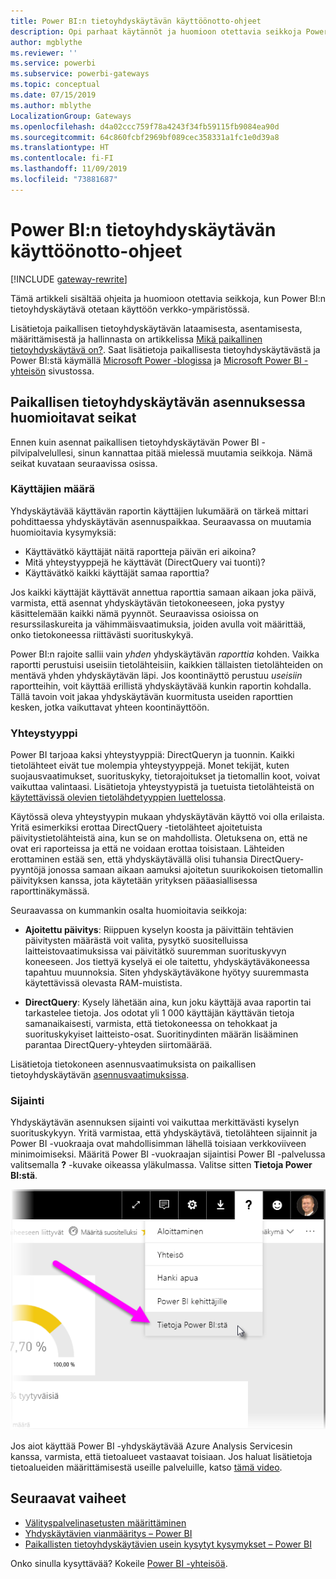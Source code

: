 ```yaml
---
title: Power BI:n tietoyhdyskäytävän käyttöönotto-ohjeet
description: Opi parhaat käytännöt ja huomioon otettavia seikkoja Power BI:n tietoyhdyskäytävän käyttöönotosta.
author: mgblythe
ms.reviewer: ''
ms.service: powerbi
ms.subservice: powerbi-gateways
ms.topic: conceptual
ms.date: 07/15/2019
ms.author: mblythe
LocalizationGroup: Gateways
ms.openlocfilehash: d4a02ccc759f78a4243f34fb59115fb9084ea90d
ms.sourcegitcommit: 64c860fcbf2969bf089cec358331a1fc1e0d39a8
ms.translationtype: HT
ms.contentlocale: fi-FI
ms.lasthandoff: 11/09/2019
ms.locfileid: "73881687"
---
```

# <a name="guidance-for-deploying-a-data-gateway-for-power-bi"></a>Power BI:n tietoyhdyskäytävän käyttöönotto-ohjeet

[!INCLUDE [gateway-rewrite](includes/gateway-rewrite.md)]

Tämä artikkeli sisältää ohjeita ja huomioon otettavia seikkoja, kun Power BI:n tietoyhdyskäytävä otetaan käyttöön verkko-ympäristössä.

Lisätietoja paikallisen tietoyhdyskäytävän lataamisesta, asentamisesta, määrittämisestä ja hallinnasta on artikkelissa [Mikä paikallinen tietoyhdyskäytävä on?](/data-integration/gateway/service-gateway-onprem). Saat lisätietoja paikallisesta tietoyhdyskäytävästä ja Power BI:stä käymällä [Microsoft Power -blogissa](https://powerbi.microsoft.com/blog/) ja [Microsoft Power BI -yhteisön](https://community.powerbi.com/) sivustossa.

## <a name="installation-considerations-for-the-on-premises-data-gateway"></a>Paikallisen tietoyhdyskäytävän asennuksessa huomioitavat seikat

Ennen kuin asennat paikallisen tietoyhdyskäytävän Power BI -pilvipalvelullesi, sinun kannattaa pitää mielessä muutamia seikkoja. Nämä seikat kuvataan seuraavissa osissa.

### <a name="number-of-users"></a>Käyttäjien määrä

Yhdyskäytävää käyttävän raportin käyttäjien lukumäärä on tärkeä mittari pohdittaessa yhdyskäytävän asennuspaikkaa. Seuraavassa on muutamia huomioitavia kysymyksiä:

* Käyttävätkö käyttäjät näitä raportteja päivän eri aikoina?
* Mitä yhteystyyppejä he käyttävät (DirectQuery vai tuonti)?
* Käyttävätkö kaikki käyttäjät samaa raporttia?

Jos kaikki käyttäjät käyttävät annettua raporttia samaan aikaan joka päivä, varmista, että asennat yhdyskäytävän tietokoneeseen, joka pystyy käsittelemään kaikki nämä pyynnöt. Seuraavissa osioissa on resurssilaskureita ja vähimmäisvaatimuksia, joiden avulla voit määrittää, onko tietokoneessa riittävästi suorituskykyä.

Power BI:n rajoite sallii vain *yhden* yhdyskäytävän *raporttia* kohden. Vaikka raportti perustuisi useisiin tietolähteisiin, kaikkien tällaisten tietolähteiden on mentävä yhden yhdyskäytävän läpi. Jos koontinäyttö perustuu *useisiin* raportteihin, voit käyttää erillistä yhdyskäytävää kunkin raportin kohdalla. Tällä tavoin voit jakaa yhdyskäytävän kuormitusta useiden raporttien kesken, jotka vaikuttavat yhteen koontinäyttöön.

### <a name="connection-type"></a>Yhteystyyppi

Power BI tarjoaa kaksi yhteystyyppiä: DirectQueryn ja tuonnin. Kaikki tietolähteet eivät tue molempia yhteystyyppejä. Monet tekijät, kuten suojausvaatimukset, suorituskyky, tietorajoitukset ja tietomallin koot, voivat vaikuttaa valintaasi. Lisätietoja yhteystyypistä ja tuetuista tietolähteistä on [käytettävissä olevien tietolähdetyyppien luettelossa](service-gateway-data-sources.md#list-of-available-data-source-types).

Käytössä oleva yhteystyypin mukaan yhdyskäytävän käyttö voi olla erilaista. Yritä esimerkiksi erottaa DirectQuery -tietolähteet ajoitetuista päivitystietolähteistä aina, kun se on mahdollista. Oletuksena on, että ne ovat eri raporteissa ja että ne voidaan erottaa toisistaan. Lähteiden erottaminen estää sen, että yhdyskäytävällä olisi tuhansia DirectQuery-pyyntöjä jonossa samaan aikaan aamuksi ajoitetun suurikokoisen tietomallin päivityksen kanssa, jota käytetään yrityksen pääasiallisessa raporttinäkymässä. 

Seuraavassa on kummankin osalta huomioitavia seikkoja:

* **Ajoitettu päivitys**: Riippuen kyselyn koosta ja päivittäin tehtävien päivitysten määrästä voit valita, pysytkö suositelluissa laitteistovaatimuksissa vai päivitätkö suuremman suorituskyvyn koneeseen. Jos tiettyä kyselyä ei ole taitettu, yhdyskäytäväkoneessa tapahtuu muunnoksia. Siten yhdyskäytäväkone hyötyy suuremmasta käytettävissä olevasta RAM-muistista.

* **DirectQuery**: Kysely lähetään aina, kun joku käyttäjä avaa raportin tai tarkastelee tietoja. Jos odotat yli 1 000 käyttäjän käyttävän tietoja samanaikaisesti, varmista, että tietokoneessa on tehokkaat ja suorituskykyiset laitteisto-osat. Suoritinydinten määrän lisääminen parantaa DirectQuery-yhteyden siirtomäärää.

Lisätietoja tietokoneen asennusvaatimuksista on paikallisen tietoyhdyskäytävän [asennusvaatimuksissa](/data-integration/gateway/service-gateway-install#requirements).

### <a name="location"></a>Sijainti

Yhdyskäytävän asennuksen sijainti voi vaikuttaa merkittävästi kyselyn suorituskykyyn. Yritä varmistaa, että yhdyskäytävä, tietolähteen sijainnit ja Power BI -vuokraaja ovat mahdollisimman lähellä toisiaan verkkoviiveen minimoimiseksi. Määritä Power BI -vuokraajan sijaintisi Power BI -palvelussa valitsemalla **?** -kuvake oikeassa yläkulmassa. Valitse sitten **Tietoja Power BI:stä**.

![Power BI -vuokraajasi sijainnin määrittäminen](media/service-gateway-deployment-guidance/powerbi-gateway-deployment-guidance_02.png)

Jos aiot käyttää Power BI -yhdyskäytävää Azure Analysis Servicesin kanssa, varmista, että tietoalueet vastaavat toisiaan. Jos haluat lisätietoja tietoalueiden määrittämisestä useille palveluille, katso [tämä video](https://guyinacube.com/2018/01/power-bi-azure-analysis-services-gateway-data-region/).

## <a name="next-steps"></a>Seuraavat vaiheet

* [Välityspalvelinasetusten määrittäminen](/data-integration/gateway/service-gateway-proxy)  
* [Yhdyskäytävien vianmääritys – Power BI](service-gateway-onprem-tshoot.md)  
* [Paikallisten tietoyhdyskäytävien usein kysytyt kysymykset – Power BI](service-gateway-power-bi-faq.md)  

Onko sinulla kysyttävää? Kokeile [Power BI -yhteisöä](https://community.powerbi.com/).

